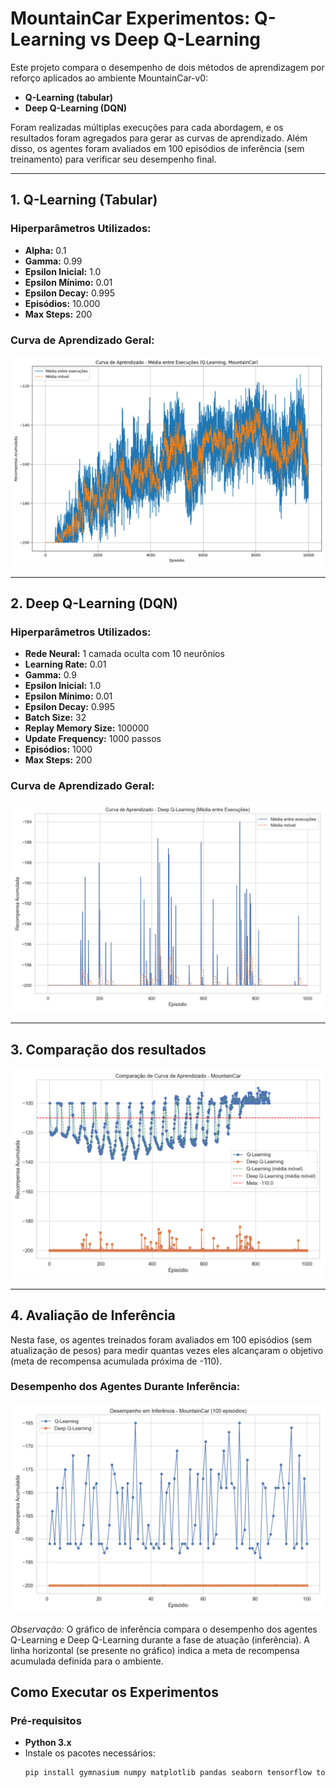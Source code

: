 # MountainCar Experimentos: Q-Learning vs Deep Q-Learning

Este projeto compara o desempenho de dois métodos de aprendizagem por reforço aplicados ao ambiente MountainCar-v0:  
- **Q-Learning (tabular)**
- **Deep Q-Learning (DQN)**

Foram realizadas múltiplas execuções para cada abordagem, e os resultados foram agregados para gerar as curvas de aprendizado. Além disso, os agentes foram avaliados em 100 episódios de inferência (sem treinamento) para verificar seu desempenho final.

---

## 1. Q-Learning (Tabular)

### Hiperparâmetros Utilizados:
- **Alpha:** 0.1  
- **Gamma:** 0.99  
- **Epsilon Inicial:** 1.0  
- **Epsilon Mínimo:** 0.01  
- **Epsilon Decay:** 0.995  
- **Episódios:** 10.000  
- **Max Steps:** 200

### Curva de Aprendizado Geral:
![Curva Q-Learning Overall](mountaincar_qlearning_overall.png)

---

## 2. Deep Q-Learning (DQN)

### Hiperparâmetros Utilizados:
- **Rede Neural:** 1 camada oculta com 10 neurônios  
- **Learning Rate:** 0.01  
- **Gamma:** 0.9  
- **Epsilon Inicial:** 1.0  
- **Epsilon Mínimo:** 0.01  
- **Epsilon Decay:** 0.995  
- **Batch Size:** 32  
- **Replay Memory Size:** 100000  
- **Update Frequency:** 1000 passos  
- **Episódios:** 1000  
- **Max Steps:** 200

### Curva de Aprendizado Geral:
![Curva Deep Q-Learning Overall](mountaincar_deep_q_overall_20250311_223222.png)

---
## 3. Comparação dos resultados
![comparação](comparison_mountaincar.png)


---

## 4. Avaliação de Inferência

Nesta fase, os agentes treinados foram avaliados em 100 episódios (sem atualização de pesos) para medir quantas vezes eles alcançaram o objetivo (meta de recompensa acumulada próxima de -110).

### Desempenho dos Agentes Durante Inferência:
![Desempenho Inferência](infer_mountaincar.png)

*Observação:* O gráfico de inferência compara o desempenho dos agentes Q-Learning e Deep Q-Learning durante a fase de atuação (inferência). A linha horizontal (se presente no gráfico) indica a meta de recompensa acumulada definida para o ambiente.


## Como Executar os Experimentos

### Pré-requisitos
- **Python 3.x**
- Instale os pacotes necessários:
  ```bash
  pip install gymnasium numpy matplotlib pandas seaborn tensorflow torch